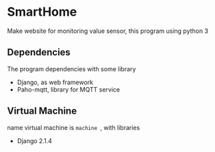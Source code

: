 # SmartHome
Make website for monitoring value sensor, this program using python 3

## Dependencies
The program dependencies with some library 
* Django, as web framework
* Paho-mqtt, library for MQTT service

## Virtual Machine
name virtual machine is ```machine ```, with libraries
* Django 2.1.4